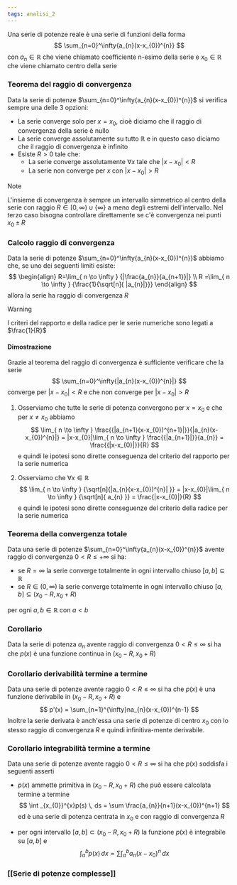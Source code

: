 ```yaml
---
tags: analisi_2
---
```

Una serie di potenze reale è una serie di funzioni della forma
$$
\sum_{n=0}^\infty{a_{n}(x-x_{0})^{n}}
$$
con $a_{n}\in \mathbb R$ che viene chiamato coefficiente n-esimo della serie e $x_{0}\in \mathbb R$ che viene chiamato centro della serie

### Teorema del raggio di convergenza

Data la serie di potenze $\sum_{n=0}^\infty{a_{n}(x-x_{0})^{n}}$ si verifica sempre una delle 3 opzioni:

- La serie converge solo per $x=x_{0}$, cioè diciamo che il raggio di convergenza della serie è nullo
- La serie converge assolutamente su tutto $\mathbb R$ e in questo caso diciamo che il raggio di convergenza è infinito
- Esiste $R>0$ tale che:
	-  La serie converge assolutamente $\forall {x}  {}$ tale che $|x-x_{0}|<R$ 
	- La serie non converge per $x$ con $|x-x_{0}|>R$ 


>[!note]
>L'insieme di convergenza è sempre un intervallo simmetrico al centro della serie con raggio $R\in[0,\infty)\cup\{\infty\}$ a meno degli estremi dell'intervallo.
>Nel terzo caso bisogna controllare direttamente se c'è convergenza nei punti $x_{0}\pm R$

### Calcolo raggio di convergenza

Data la serie di potenze $\sum_{n=0}^\infty{a_{n}(x-x_{0})^{n}}$ abbiamo che, se uno dei seguenti limiti esiste:
$$
\begin{align}
R=\lim_{ n \to \infty } {|\frac{a_{n}}{a_{n+1}}|} \\
R =\lim_{ n \to \infty } {\frac{1}{\sqrt[n]{  |a_{n}|}}}
\end{align}
$$
allora la serie ha raggio di convergenza $R$

>[!warning]
>I criteri del rapporto e della radice per le serie numeriche sono legati a $\frac{1}{R}$

#### Dimostrazione

Grazie al teorema del raggio di convergenza è sufficiente verificare che la serie 
$$
\sum_{n=0}^\infty{|a_{n}(x-x_{0})^{n}|}
$$
converge per $|x-x_{0}|<R$ e che non converge per $|x-x_{0}|>R$

1) Osserviamo che tutte le serie di potenza convergono per $x=x_{0}$ e che per $x\neq x_{0}$ abbiamo
$$
\lim_{ n \to \infty } \frac{{|a_{n+1}(x-x_{0})^{n+1}|}}{|a_{n}(x-x_{0})^{n}|} = |x-x_{0}|\lim_{ n \to \infty } \frac{{|a_{n+1}|}}{a_{n}} = \frac{{|x-x_{0}|}}{R}
$$
e quindi le ipotesi sono dirette conseguenza del criterio del rapporto per la serie numerica

2) Osserviamo che $\forall {x} \in {\mathbb R}$
 $$
\lim_{ n \to \infty } {\sqrt[n]{|a_{n}(x-x_{0})^{n}|  }} = |x-x_{0}|\lim_{ n \to \infty } {\sqrt[n]{ a_{n} }} = \frac{|x-x_{0}|}{R}
$$
e quindi le ipotesi sono dirette conseguenze del criterio della radice per la serie numerica

### Teorema della convergenza totale

Data una serie di potenze $\sum_{n=0}^\infty{a_{n}(x-x_{0})^{n}}$ avente raggio di convergenza $0<R\leq+\infty$ si ha:

- se $R=\infty$ la serie converge totalmente in ogni intervallo chiuso $[a,b]\subseteq \mathbb R$
- se $R\in(0,\infty)$ la serie converge totalmente in ogni intervallo chiuso $[a,b]\subseteq(x_{0}-R,x_{0}+R)$

per ogni $a,b\in \mathbb R$ con $a<b$

### Corollario

Data la serie di potenza $a_{n}$ avente raggio di convergenza $0<R\leq \infty$ si ha che $p(x)$ è una funzione continua in $(x_{0}-R,x_{0}+R)$

### Corollario derivabilità termine a termine

Data una serie di potenze avente raggio $0<R\leq \infty$ si ha che $p(x)$ è una funzione derivabile in $(x_{0}-R,x_{0}+R)$ e 
$$
p'(x) = \sum_{n=1}^{\infty}na_{n}(x-x_{0})^{n-1}
$$
Inoltre la serie derivata è anch'essa una serie di potenze di centro $x_{0}$ con lo stesso raggio di convergenza $R$ e quindi infinitiva-mente derivabile. 

### Corollario integrabilità termine a termine

Data una serie di potenze avente raggio $0<R\leq \infty$ si ha che $p(x)$ soddisfa i seguenti asserti
- $p(x)$ ammette primitiva in $(x_{0}-R,x_{0}+R)$ che può essere calcolata termine a termine
$$
\int _{x_{0}}^{x}p(s) \, ds = \sum \frac{a_{n}}{n+1}(x-x_{0})^{n+1}
$$
ed è una serie di potenza centrata in $x_{0}$ e con raggio di convergenza $R$

-  per ogni intervallo $[a,b]\subset(x_{0}-R,x_{0}+R)$ la funzione $p(x)$ è integrabile su $[a,b]$ e
$$
\int _{a}^{b}p(x) \, dx = \sum\int _{a}^{b}a_{n}(x-x_{0})^{n} \, dx 
$$

### [[Serie di potenze complesse]]